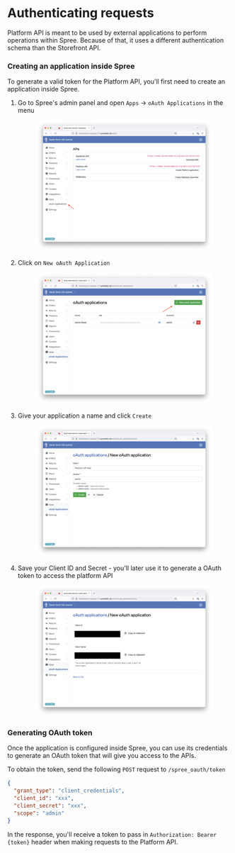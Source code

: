 # Authenticating requests

Platform API is meant to be used by external applications to perform operations within Spree. Because of that, it uses a different authentication schema than the Storefront API.&#x20;

### Creating an application inside Spree

To generate a valid token for the Platform API, you'll first need to create an application inside Spree.

1.  Go to Spree's admin panel and open `Apps` -> `oAuth Applications` in the menu&#x20;

    <figure><img src="../../.gitbook/assets/Platform API 1.png" alt=""><figcaption></figcaption></figure>

2.  Click on `New oAuth Application`

    <figure><img src="../../.gitbook/assets/Platform API 2.png" alt=""><figcaption></figcaption></figure>

3.  Give your application a name and click `Create`

    <figure><img src="../../.gitbook/assets/Platform API 3.png" alt=""><figcaption></figcaption></figure>

4.  Save your Client ID and Secret - you'll later use it to generate a OAuth token to access the platform API

    <figure><img src="../../.gitbook/assets/Platform API 4.png" alt=""><figcaption></figcaption></figure>

### Generating OAuth token

Once the application is configured inside Spree, you can use its credentials to generate an OAuth token that will give you access to the APIs.&#x20;

To obtain the token, send the following `POST` request to `/spree_oauth/token`

```json
{
  "grant_type": "client_credentials",
  "client_id": "xxx",
  "client_secret": "xxx",
  "scope": "admin"
}
```

In the response, you'll receive a token to pass in `Authorization: Bearer {token}` header when making requests to the Platform API.
